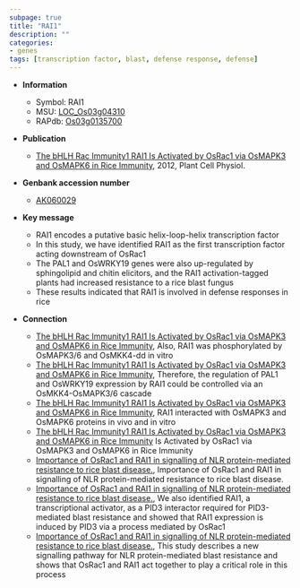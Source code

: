 ```yaml
---
subpage: true
title: "RAI1"
description: ""
categories:
- genes
tags: [transcription factor, blast, defense response, defense]
---
```


* **Information**  
    + Symbol: RAI1  
    + MSU: [LOC_Os03g04310](http://rice.plantbiology.msu.edu/cgi-bin/ORF_infopage.cgi?orf=LOC_Os03g04310)  
    + RAPdb: [Os03g0135700](http://rapdb.dna.affrc.go.jp/viewer/gbrowse_details/irgsp1?name=Os03g0135700)  

* **Publication**  
    + [The bHLH Rac Immunity1 RAI1 Is Activated by OsRac1 via OsMAPK3 and OsMAPK6 in Rice Immunity](http://www.ncbi.nlm.nih.gov/pubmed?term=The+bHLH+Rac+Immunity1+RAI1+Is+Activated+by+OsRac1+via+OsMAPK3+and+OsMAPK6+in+Rice+Immunity%5BTitle%5D), 2012, Plant Cell Physiol.

* **Genbank accession number**  
    + [AK060029](http://www.ncbi.nlm.nih.gov/nuccore/AK060029)

* **Key message**  
    + RAI1 encodes a putative basic helix-loop-helix transcription factor
    + In this study, we have identified RAI1 as the first transcription factor acting downstream of OsRac1
    + The PAL1 and OsWRKY19 genes were also up-regulated by sphingolipid and chitin elicitors, and the RAI1 activation-tagged plants had increased resistance to a rice blast fungus
    + These results indicated that RAI1 is involved in defense responses in rice

* **Connection**  
    + [The bHLH Rac Immunity1 RAI1 Is Activated by OsRac1 via OsMAPK3 and OsMAPK6 in Rice Immunity](http://www.ncbi.nlm.nih.gov/pubmed?term=The+bHLH+Rac+Immunity1+RAI1+Is+Activated+by+OsRac1+via+OsMAPK3+and+OsMAPK6+in+Rice+Immunity%5BTitle%5D), Also, RAI1 was phosphorylated by OsMAPK3/6 and OsMKK4-dd in vitro
    + [The bHLH Rac Immunity1 RAI1 Is Activated by OsRac1 via OsMAPK3 and OsMAPK6 in Rice Immunity](http://www.ncbi.nlm.nih.gov/pubmed?term=The+bHLH+Rac+Immunity1+RAI1+Is+Activated+by+OsRac1+via+OsMAPK3+and+OsMAPK6+in+Rice+Immunity%5BTitle%5D), Therefore, the regulation of PAL1 and OsWRKY19 expression by RAI1 could be controlled via an OsMKK4-OsMAPK3/6 cascade
    + [The bHLH Rac Immunity1 RAI1 Is Activated by OsRac1 via OsMAPK3 and OsMAPK6 in Rice Immunity](http://www.ncbi.nlm.nih.gov/pubmed?term=The+bHLH+Rac+Immunity1+RAI1+Is+Activated+by+OsRac1+via+OsMAPK3+and+OsMAPK6+in+Rice+Immunity%5BTitle%5D), RAI1 interacted with OsMAPK3 and OsMAPK6 proteins in vivo and in vitro
    + [The bHLH Rac Immunity1 RAI1 Is Activated by OsRac1 via OsMAPK3 and OsMAPK6 in Rice Immunity](RAI1) Is Activated by OsRac1 via OsMAPK3 and OsMAPK6 in Rice Immunity
    + [Importance of OsRac1 and RAI1 in signalling of NLR protein-mediated resistance to rice blast disease.](http://www.ncbi.nlm.nih.gov/pubmed?term=Importance+of+OsRac1+and+RAI1+in+signalling+of+NLR+protein-mediated+resistance+to+rice+blast+disease.%5BTitle%5D), Importance of OsRac1 and RAI1 in signalling of NLR protein-mediated resistance to rice blast disease.
    + [Importance of OsRac1 and RAI1 in signalling of NLR protein-mediated resistance to rice blast disease.](http://www.ncbi.nlm.nih.gov/pubmed?term=Importance+of+OsRac1+and+RAI1+in+signalling+of+NLR+protein-mediated+resistance+to+rice+blast+disease.%5BTitle%5D),  We also identified RAI1, a transcriptional activator, as a PID3 interactor required for PID3-mediated blast resistance and showed that RAI1 expression is induced by PID3 via a process mediated by OsRac1
    + [Importance of OsRac1 and RAI1 in signalling of NLR protein-mediated resistance to rice blast disease.](http://www.ncbi.nlm.nih.gov/pubmed?term=Importance+of+OsRac1+and+RAI1+in+signalling+of+NLR+protein-mediated+resistance+to+rice+blast+disease.%5BTitle%5D),  This study describes a new signalling pathway for NLR protein-mediated blast resistance and shows that OsRac1 and RAI1 act together to play a critical role in this process



